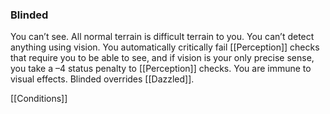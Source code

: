 ### Blinded

You can’t see. All normal terrain is difficult terrain to you.
You can’t detect anything using vision. You automatically critically fail [[Perception]] checks that require you to be able to see, and if vision is your only precise sense, you take a –4 status penalty to [[Perception]] checks. You are immune to visual effects. Blinded overrides [[Dazzled]].

[[Conditions]]